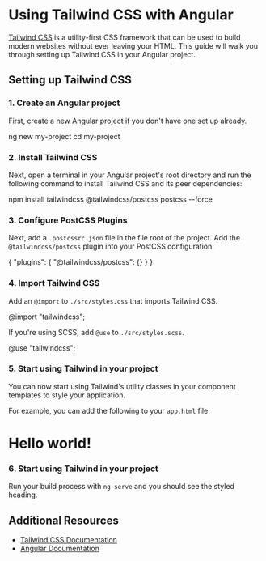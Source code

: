 # Using Tailwind CSS with Angular

[Tailwind CSS](https://tailwindcss.com/) is a utility-first CSS framework that can be used to build modern websites without ever leaving your HTML. This guide will walk you through setting up Tailwind CSS in your Angular project.

## Setting up Tailwind CSS

### 1. Create an Angular project

First, create a new Angular project if you don't have one set up already.

<docs-code language="shell">
ng new my-project
cd my-project
</docs-code>

### 2. Install Tailwind CSS

Next, open a terminal in your Angular project's root directory and run the following command to install Tailwind CSS and its peer dependencies:

<docs-code language="shell">
npm install tailwindcss @tailwindcss/postcss postcss --force
</docs-code>

### 3. Configure PostCSS Plugins

Next, add a `.postcssrc.json` file in the file root of the project. 
Add the `@tailwindcss/postcss` plugin into your PostCSS configuration.

<docs-code language="javascript" header=".postcssrc.json">
{
  "plugins": {
    "@tailwindcss/postcss": {}
  }
}
</docs-code>

### 4. Import Tailwind CSS

Add an `@import` to `./src/styles.css` that imports Tailwind CSS.

<docs-code language="css" header="src/styles.css">
@import "tailwindcss";
</docs-code>

If you're using SCSS, add `@use` to `./src/styles.scss`. 

<docs-code language="scss" header="src/styles.css">
@use "tailwindcss";
</docs-code>

### 5. Start using Tailwind in your project

You can now start using Tailwind's utility classes in your component templates to style your application.

For example, you can add the following to your `app.html` file:

<docs-code language="html">
<h1 class="text-3xl font-bold underline">
  Hello world!
</h1>
</docs-code>

### 6. Start using Tailwind in your project

Run your build process with `ng serve` and you should see the styled heading.

## Additional Resources

- [Tailwind CSS Documentation](https://tailwindcss.com/docs)
- [Angular Documentation](https://angular.dev/)